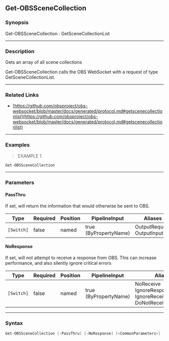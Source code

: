 Get-OBSSceneCollection
----------------------




### Synopsis
Get-OBSSceneCollection : GetSceneCollectionList



---


### Description

Gets an array of all scene collections


Get-OBSSceneCollection calls the OBS WebSocket with a request of type GetSceneCollectionList.



---


### Related Links
* [https://github.com/obsproject/obs-websocket/blob/master/docs/generated/protocol.md#getscenecollectionlist](https://github.com/obsproject/obs-websocket/blob/master/docs/generated/protocol.md#getscenecollectionlist)





---


### Examples
> EXAMPLE 1

```PowerShell
Get-OBSSceneCollection
```


---


### Parameters
#### **PassThru**

If set, will return the information that would otherwise be sent to OBS.






|Type      |Required|Position|PipelineInput        |Aliases                      |
|----------|--------|--------|---------------------|-----------------------------|
|`[Switch]`|false   |named   |true (ByPropertyName)|OutputRequest<br/>OutputInput|



#### **NoResponse**

If set, will not attempt to receive a response from OBS.
This can increase performance, and also silently ignore critical errors






|Type      |Required|Position|PipelineInput        |Aliases                                                                |
|----------|--------|--------|---------------------|-----------------------------------------------------------------------|
|`[Switch]`|false   |named   |true (ByPropertyName)|NoReceive<br/>IgnoreResponse<br/>IgnoreReceive<br/>DoNotReceiveResponse|





---


### Syntax
```PowerShell
Get-OBSSceneCollection [-PassThru] [-NoResponse] [<CommonParameters>]
```
